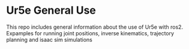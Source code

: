 # Ur5e General Use
This repo includes general information about the use of Ur5e with ros2. Expamples for running joint positions, inverse kinematics, trajectory planning and isaac sim simulations

